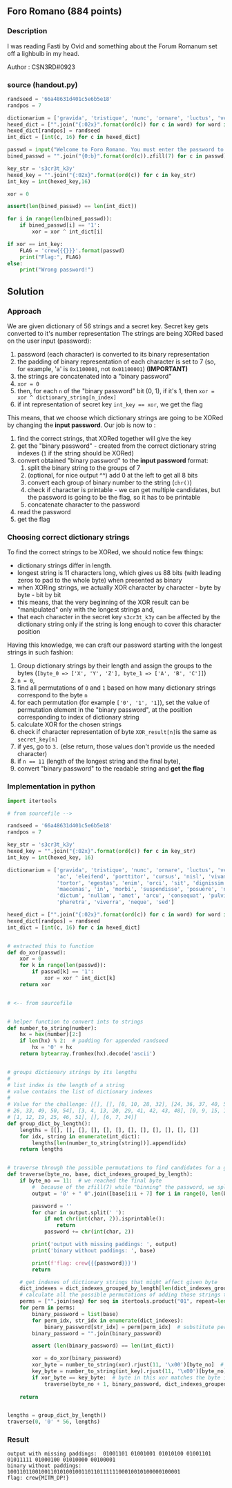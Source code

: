 ## Foro Romano (884 points)

### Description
I was reading Fasti by Ovid and something about the Forum Romanum set off a lighbulb in my head.

Author : CSN3RD#0923

### source (handout.py)
```python
randseed = '66a48631d401c5e6b5e18'
randpos = 7

dictionarium = ['gravida', 'tristique', 'nunc', 'ornare', 'luctus', 'velit', 'ullamcorper', 'quam', 'mi', 'aliquam', 'ac', 'eleifend', 'porttitor', 'cursus', 'nisl', 'vivamus', 'faucibus', 'nibh', 'blandit', 'venenatis', 'tortor', 'egestas', 'enim', 'orci', 'sit', 'dignissim', 'ipsum', 'urna', 'id', 'semper', 'quisque', 'maecenas', 'in', 'morbi', 'suspendisse', 'posuere', 'nam', 'nec', 'eget', 'sagittis', 'est', 'auctor', 'dictum', 'nullam', 'amet', 'arcu', 'consequat', 'pulvinar', 'ligula', 'lacus', 'justo', 'elementum', 'pharetra', 'viverra', 'neque', 'sed']
hexed_dict = ["".join("{:02x}".format(ord(c)) for c in word) for word in dictionarium]
hexed_dict[randpos] = randseed
int_dict = [int(c, 16) for c in hexed_dict]

passwd = input("Welcome to Foro Romano. You must enter the password to enter: ")
bined_passwd = "".join("{0:b}".format(ord(c)).zfill(7) for c in passwd)

key_str = 's3cr3t_k3y'
hexed_key = "".join("{:02x}".format(ord(c)) for c in key_str)
int_key = int(hexed_key,16)

xor = 0

assert(len(bined_passwd) == len(int_dict))

for i in range(len(bined_passwd)):
	if bined_passwd[i] == '1':
		xor = xor ^ int_dict[i]

if xor == int_key:
	FLAG = 'crew{{{}}}'.format(passwd)
	print("Flag:", FLAG)
else:
	print("Wrong password!")
```

## Solution
### Approach
We are given dictionary of 56 strings and a secret key. Secret key gets converted to it's number representation 
The strings are being XORed based on the user input (password):
1. password (each character) is converted to its binary representation
2. the padding of binary representation of each character is set to 7 (so, for example, 'a' is `0x1100001`, not `0x01100001`) **(IMPORTANT)**
3. the strings are concatenated into a "binary password"
4. `xor = 0`
5. then, for each `n` of the "binary password" bit (0, 1), if it's 1, then `xor = xor ^ dictionary_string[n_index]`
6. if int representation of secret key `int_key == xor`, we get the flag

This means, that we choose which dictionary strings are going to be XORed by changing the **input password**.
Our job is now to :
1. find the correct strings, that XORed together will give the key
2. get the "binary password" - created from the correct dictionary string indexes (`1` if the string should be XORed) 
3. convert obtained "binary password" to the **input password** format:
   1. split the binary string to the groups of 7
   2. (optional, for nice output ^^) add 0 at the left to get all 8 bits
   3. convert each group of binary number to the string (`chr()`)
   4. check if character is printable - we can get multiple candidates, but the password is going to be the flag, so it has to be printable
   5. concatenate character to the password
4. read the password
5. get the flag

### Choosing correct dictionary strings
To find the correct strings to be XORed, we should notice few things:
- dictionary strings differ in length.
- longest string is 11 characters long, which gives us 88 bits (with leading zeros to pad to the whole byte) when presented as binary
- when XORing strings, we actually XOR character by character - byte by byte - bit by bit
- this means, that the very beginning of the XOR result can be "manipulated" only with the longest strings and,
- that each character in the secret key `s3cr3t_k3y` can be affected by the dictionary string only if the string is long enough to cover this character position

Having this knowledge, we can craft our password starting with the longest strings in such fashion:
1. Group dictionary strings by their length and assign the groups to the bytes (`[byte_0 => ['X', 'Y', 'Z'], byte_1 => ['A', 'B', 'C']]`)
2. `n = 0`, 
3. find all permutations of `0` and `1` based on how many dictionary strings correspond to the byte `n`
4. for each permutation (for example `['0', '1', '1]`), set the value of permutation element in the "binary password", at the position corresponding to index of dictionary string
5. calculate XOR for the chosen strings 
6. check if character representation of byte `XOR_result[n]`is the same as `secret_key[n]`
7. if yes, go to `3.` (else return, those values don't provide us the needed character)
8. if `n == 11` (length of the longest string and the final byte), 
9. convert "binary password" to the readable string and **get the flag**

### Implementation in python
```python
import itertools

# from sourcefile -->

randseed = '66a48631d401c5e6b5e18'
randpos = 7

key_str = 's3cr3t_k3y'
hexed_key = "".join("{:02x}".format(ord(c)) for c in key_str)
int_key = int(hexed_key, 16)

dictionarium = ['gravida', 'tristique', 'nunc', 'ornare', 'luctus', 'velit', 'ullamcorper', 'quam', 'mi', 'aliquam',
                'ac', 'eleifend', 'porttitor', 'cursus', 'nisl', 'vivamus', 'faucibus', 'nibh', 'blandit', 'venenatis',
                'tortor', 'egestas', 'enim', 'orci', 'sit', 'dignissim', 'ipsum', 'urna', 'id', 'semper', 'quisque',
                'maecenas', 'in', 'morbi', 'suspendisse', 'posuere', 'nam', 'nec', 'eget', 'sagittis', 'est', 'auctor',
                'dictum', 'nullam', 'amet', 'arcu', 'consequat', 'pulvinar', 'ligula', 'lacus', 'justo', 'elementum',
                'pharetra', 'viverra', 'neque', 'sed']

hexed_dict = ["".join("{:02x}".format(ord(c)) for c in word) for word in dictionarium]
hexed_dict[randpos] = randseed
int_dict = [int(c, 16) for c in hexed_dict]


# extracted this to function
def do_xor(passwd):
    xor = 0
    for k in range(len(passwd)):
        if passwd[k] == '1':
            xor = xor ^ int_dict[k]
    return xor


# <-- from sourcefile


# helper function to convert ints to strings
def number_to_string(number):
    hx = hex(number)[2:]
    if len(hx) % 2:  # padding for appended randseed
        hx = '0' + hx
    return bytearray.fromhex(hx).decode('ascii')


# groups dictionary strings by its lengths
#
# list index is the length of a string
# value contains the list of dictionary indexes
#
# Value for the challenge: [[], [], [8, 10, 28, 32], [24, 36, 37, 40, 55], [2, 14, 17, 22, 23, 27, 38, 44, 45], [5,
# 26, 33, 49, 50, 54], [3, 4, 13, 20, 29, 41, 42, 43, 48], [0, 9, 15, 18, 21, 30, 35, 53], [11, 16, 31, 39, 47, 52],
# [1, 12, 19, 25, 46, 51], [], [6, 7, 34]]
def group_dict_by_length():
    lengths = [[], [], [], [], [], [], [], [], [], [], [], []]
    for idx, string in enumerate(int_dict):
        lengths[len(number_to_string(string))].append(idx)
    return lengths


# traverse through the possible permutations to find candidates for a given byte
def traverse(byte_no, base, dict_indexes_grouped_by_length):
    if byte_no == 11:  # we reached the final byte
        #  because of the zfill(7) while "binning" the password, we split binary by 7 and add missing padding
        output = '0' + " 0".join([base[i:i + 7] for i in range(0, len(base), 7)])

        password = ''
        for char in output.split(' '):
            if not chr(int(char, 2)).isprintable():
                return
            password += chr(int(char, 2))

        print('output with missing paddings: ', output)
        print('binary without paddings: ', base)

        print(f'flag: crew{{{password}}}')
        return

    # get indexes of dictionary strings that might affect given byte
    dict_indexes = dict_indexes_grouped_by_length[len(dict_indexes_grouped_by_length) - byte_no - 1]
    # calculate all the possible permutations of adding those strings to the xor chain
    perms = ["".join(seq) for seq in itertools.product("01", repeat=len(dict_indexes))]
    for perm in perms:
        binary_password = list(base)
        for perm_idx, str_idx in enumerate(dict_indexes):
            binary_password[str_idx] = perm[perm_idx]  # substitute permutation values at given indexes
        binary_password = "".join(binary_password)

        assert (len(binary_password) == len(int_dict))

        xor = do_xor(binary_password)
        xor_byte = number_to_string(xor).rjust(11, '\x00')[byte_no]  # fill to 11 so we can compare bytes
        key_byte = number_to_string(int_key).rjust(11, '\x00')[byte_no]
        if xor_byte == key_byte:  # byte in this xor matches the byte in the key
            traverse(byte_no + 1, binary_password, dict_indexes_grouped_by_length)  # go deeper!
            
    return


lengths = group_dict_by_length()
traverse(0, '0' * 56, lengths)

```

### Result
```
output with missing paddings:  01001101 01001001 01010100 01001101 01011111 01000100 01010000 00100001
binary without paddings:  10011011001001101010010011011011111100010010100000100001
flag: crew{MITM_DP!}
```
